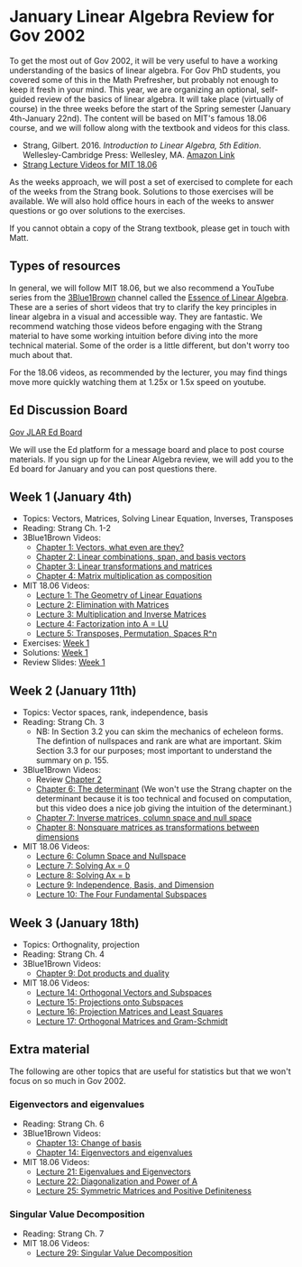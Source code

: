 # January Linear Algebra Review for Gov 2002

To get the most out of Gov 2002, it will be very useful to have a working understanding of the basics of linear algebra. For Gov PhD students, you covered some of this in the Math Prefresher, but probably not enough to keep it fresh in your mind. This year, we are organizing an optional, self-guided review of the basics of linear algebra. It will take place (virtually of course) in the three weeks before the start of the Spring semester (January 4th-January 22nd). The content will be based on MIT's famous 18.06 course, and we will follow along with the textbook and videos for this class. 

- Strang, Gilbert. 2016. *Introduction to Linear Algebra, 5th Edition*. Wellesley-Cambridge Press: Wellesley, MA. [Amazon Link](https://www.amazon.com/Introduction-Linear-Algebra-Gilbert-Strang/dp/0980232775/)
- [Strang Lecture Videos for MIT 18.06](https://web.mit.edu/18.06/www/videos.shtml)

As the weeks approach, we will post a set of exercised to complete for each of the weeks from the Strang book. Solutions to those exercises will be available. We will also hold office hours in each of the weeks to answer questions or go over solutions to the exercises. 

If you cannot obtain a copy of the Strang textbook, please get in touch with Matt.

## Types of resources

In general, we will follow MIT 18.06, but we also recommend a YouTube series from the [3Blue1Brown](https://www.3blue1brown.com) channel called the [Essence of Linear Algebra](https://www.youtube.com/playlist?list=PLZHQObOWTQDPD3MizzM2xVFitgF8hE_ab). These are a series of short videos that try to clarify the key principles in linear algebra in a visual and accessible way. They are fantastic. We recommend watching those videos before engaging with the Strang material to have some working intuition before diving into the more technical material. Some of the order is a little different, but don't worry too much about that. 

For the 18.06 videos, as recommended by the lecturer, you may find things move more quickly watching them at 1.25x or 1.5x speed on youtube. 


## Ed Discussion Board

[Gov JLAR Ed Board](https://us.edstem.org/courses/3224/)

We will use the Ed platform for a message board and place to post course materials. If you sign up for the Linear Algebra review, we will add you to the Ed board for January and you can post questions there. 

## Week 1 (January 4th)

- Topics: Vectors, Matrices, Solving Linear Equation, Inverses, Transposes
- Reading: Strang Ch. 1-2
- 3Blue1Brown Videos: 
  - [Chapter 1: Vectors, what even are they?](https://www.youtube.com/watch?v=fNk_zzaMoSs&list=PLZHQObOWTQDPD3MizzM2xVFitgF8hE_ab&index=1)
  - [Chapter 2: Linear combinations, span, and basis vectors](https://youtu.be/k7RM-ot2NWY)
  - [Chapter 3: Linear transformations and matrices](https://youtu.be/kYB8IZa5AuE)
  - [Chapter 4: Matrix multiplication as composition](https://youtu.be/XkY2DOUCWMU)
- MIT 18.06 Videos: 
  - [Lecture 1: The Geometry of Linear Equations](http://www.youtube.com/watch?v=ZK3O402wf1c)
  - [Lecture 2: Elimination with Matrices](http://www.youtube.com/watch?v=QVKj3LADCnA)
  - [Lecture 3: Multiplication and Inverse Matrices](http://www.youtube.com/watch?v=FX4C-JpTFgY)
  - [Lecture 4: Factorization into A = LU](http://www.youtube.com/watch?v=5hO3MrzPa0A)
  - [Lecture 5: Transposes, Permutation, Spaces R^n](http://www.youtube.com/watch?v=JibVXBElKL0)
- Exercises: [Week 1](https://github.com/mattblackwell/gov-january-math-refresher/raw/main/week_01/ps_1.pdf)
- Solutions: [Week 1](https://github.com/mattblackwell/gov-january-math-refresher/raw/main/week_01/ps_1-solutions.pdf)
- Review Slides: [Week 1](https://github.com/mattblackwell/gov-january-math-refresher/raw/main/week_01/ps_1-review.pdf)

## Week 2 (January 11th)

- Topics: Vector spaces, rank, independence, basis
- Reading: Strang Ch. 3 
  - NB: In Section 3.2 you can skim the mechanics of echeleon forms. The defintion of nullspaces and rank are what are important. Skim Section 3.3 for our purposes; most important to understand the summary on p. 155.
- 3Blue1Brown Videos: 
  - Review [Chapter 2](https://youtu.be/k7RM-ot2NWY)
  - [Chapter 6: The determinant](https://youtu.be/Ip3X9LOh2dk) (We won't use the Strang chapter on the determinant because it is too technical and focused on computation, but this video does a nice job giving the intuition of the determinant.)
  - [Chapter 7: Inverse matrices, column space and null space](https://youtu.be/uQhTuRlWMxw)
  - [Chapter 8: Nonsquare matrices as transformations between dimensions](https://youtu.be/v8VSDg_WQlA)
- MIT 18.06 Videos: 
  - [Lecture 6: Column Space and Nullspace](http://www.youtube.com/watch?v=8o5Cmfpeo6g)
  - [Lecture 7: Solving Ax = 0](http://www.youtube.com/watch?v=VqP2tREMvt0)
  - [Lecture 8: Solving Ax = b](http://www.youtube.com/watch?v=9Q1q7s1jTzU)
  - [Lecture 9: Independence, Basis, and Dimension](http://www.youtube.com/watch?v=yjBerM5jWsc)
  - [Lecture 10: The Four Fundamental Subspaces](http://www.youtube.com/watch?v=nHlE7EgJFds)

## Week 3 (January 18th)

- Topics: Orthognality, projection
- Reading: Strang Ch. 4
- 3Blue1Brown Videos:
  - [Chapter 9: Dot products and duality](https://youtu.be/LyGKycYT2v0)
- MIT 18.06 Videos: 
  - [Lecture 14: Orthogonal Vectors and Subspaces](http://www.youtube.com/watch?v=YzZUIYRCE38)
  - [Lecture 15: Projections onto Subspaces](http://www.youtube.com/watch?v=Y_Ac6KiQ1t0)
  - [Lecture 16: Projection Matrices and Least Squares](http://www.youtube.com/watch?v=osh80YCg_GM)
  - [Lecture 17: Orthogonal Matrices and Gram-Schmidt](http://www.youtube.com/watch?v=uNsCkP9mgRk)

## Extra material

The following are other topics that are useful for statistics but that we won't focus on so much in Gov 2002. 

### Eigenvectors and eigenvalues

- Reading: Strang Ch. 6
- 3Blue1Brown Videos:
  - [Chapter 13: Change of basis](https://youtu.be/P2LTAUO1TdA)
  - [Chapter 14: Eigenvectors and eigenvalues](https://youtu.be/TgKwz5Ikpc8)
- MIT 18.06 Videos:
  - [Lecture 21: Eigenvalues and Eigenvectors](http://www.youtube.com/watch?v=lXNXrLcoerU)
  - [Lecture 22: Diagonalization and Power of A](http://www.youtube.com/watch?v=13r9QY6cmjc)
  - [Lecture 25: Symmetric Matrices and Positive Definiteness](http://www.youtube.com/watch?v=umt6BB1nJ4w)


### Singular Value Decomposition

- Reading: Strang Ch. 7
- MIT 18.06 Videos:
  - [Lecture 29: Singular Value Decomposition](http://www.youtube.com/watch?v=Nx0lRBaXoz4)
